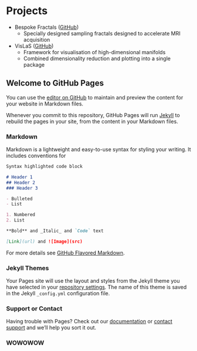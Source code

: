 # Projects
* Bespoke Fractals ([GitHub](https://jacobwhite-dev.github.io/bespoke-fractals/))
  + Specially designed sampling fractals designed to accelerate MRI acquisition
* VisLaS ([GitHub](https://jacobwhite-dev.github.io/vislas/))
  + Framework for visualisation of high-dimensional manifolds
  + Combined dimensionality reduction and plotting into a single package

## Welcome to GitHub Pages

You can use the [editor on GitHub](https://github.com/JacobWhite-dev/JacobWhite-dev.github.io/edit/master/index.md) to maintain and preview the content for your website in Markdown files.

Whenever you commit to this repository, GitHub Pages will run [Jekyll](https://jekyllrb.com/) to rebuild the pages in your site, from the content in your Markdown files.

### Markdown

Markdown is a lightweight and easy-to-use syntax for styling your writing. It includes conventions for

```markdown
Syntax highlighted code block

# Header 1
## Header 2
### Header 3

- Bulleted
- List

1. Numbered
2. List

**Bold** and _Italic_ and `Code` text

[Link](url) and ![Image](src)
```

For more details see [GitHub Flavored Markdown](https://guides.github.com/features/mastering-markdown/).

### Jekyll Themes

Your Pages site will use the layout and styles from the Jekyll theme you have selected in your [repository settings](https://github.com/JacobWhite-dev/JacobWhite-dev.github.io/settings). The name of this theme is saved in the Jekyll `_config.yml` configuration file.

### Support or Contact

Having trouble with Pages? Check out our [documentation](https://help.github.com/categories/github-pages-basics/) or [contact support](https://github.com/contact) and we’ll help you sort it out.

### WOWOWOW
